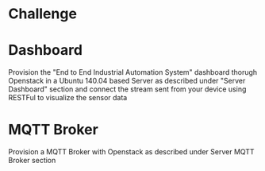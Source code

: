 # Challenge

# Dashboard

Provision the "End to End Industrial Automation System" dashboard thorugh Openstack in a Ubuntu 140.04 based Server as described under "Server Dashboard" section and connect the stream sent from your device using RESTFul to visualize the sensor data

# MQTT Broker

Provision a MQTT Broker with Openstack as described under Server MQTT Broker section


